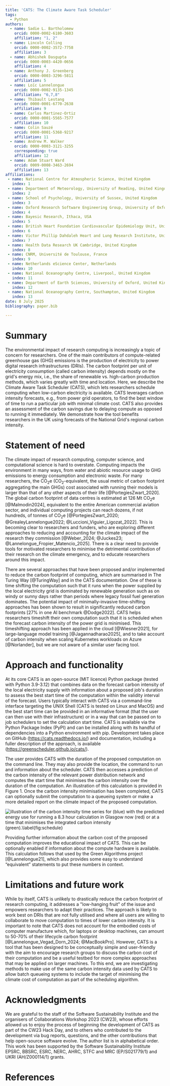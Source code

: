```yaml
---
title: 'CATS: The Climate Aware Task Scheduler'
tags:
  - Python
authors:
  - name: Sadie L. Bartholomew
    orcid: 0000-0002-6180-3603
    affiliation: "1, 2"
  - name: Lincoln Colling
    orcid: 0000-0002-3572-7758
    affiliation: 3
  - name: Abhishek Dasgupta
    orcid: 0000-0003-4420-0656
    affiliation: 4
  - name: Anthony J. Greenberg
    orcid: 0000-0003-3296-5811
    affiliation: 5
  - name: Loïc Lannelongue
    orcid: 0000-0002-9135-1345
    affiliation: "6,7,8"
  - name: Thibault Lestang
    orcid: 0000-0001-6770-2638
    affiliation: 9
  - name: Carlos Martinez-Ortiz
    orcid: 0000-0001-5565-7577
    affiliation: 10
  - name: Colin Sauzé
    orcid: 0000-0001-5368-9217
    affiliation: 11
  - name: Andrew M. Walker
    orcid: 0000-0003-3121-3255
    corresponding: true
    affiliation: 12
  - name: Adam Stuart Ward
    orcid: 0009-0008-3463-2694
    affiliation: 13
affiliations:
 - name: National Centre for Atmospheric Science, United Kingdom
   index: 1
 - name: Department of Meteorology, University of Reading, United Kingdom
   index: 2
 - name: School of Psychology, University of Sussex, United Kingdom
   index: 3
 - name: Oxford Research Software Engineering Group, University of Oxford, United Kingdom
   index: 4
 - name: Bayesic Research, Ithaca, USA
   index: 5
 - name: British Heart Foundation Cardiovascular Epidemiology Unit, University of Cambridge, United Kingdom
   index: 6
 - name: Victor Phillip Dahdaleh Heart and Lung Research Institute, University of Cambridge, United Kingdom
   index: 7
 - name: Health Data Research UK Cambridge, United Kingdom
   index: 8
 - name: CNRM, Université de Toulouse, France
   index: 9
 - name: Netherlands eScience Center, Netherlands
   index: 10
 - name: National Oceanography Centre, Liverpool, United Kingdom
   index: 11
 - name: Department of Earth Sciences, University of Oxford, United Kingdom
   index: 12
 - name: National Oceanography Centre, Southampton, United Kingdom
   index: 13
date: 8 July 2025
bibliography: paper.bib

---
```


# Summary
The environmental impact of research computing is increasingly a topic of concern for researchers. One of the main contributors of compute-related greenhouse gas (GHG) emissions is the production of electricity to power digital research infrastructures (DRIs). The carbon footprint per unit of electricity consumption (called carbon intensity) depends mostly on the grid's energy mix, i.e., the share of renewable vs. high-carbon production methods, which varies greatly with time and location. Here, we describe the Climate Aware Task Scheduler (CATS), which lets researchers schedule computing when low-carbon electricity is available. CATS leverages carbon intensity forecasts, e.g., from power grid operators, to find the best window of time to run a particular job with minimal climate cost. CATS also provides an assessment of the carbon savings due to delaying compute as opposed to running it immediately. We demonstrate how the tool benefits researchers in the UK using forecasts of the National Grid's regional carbon intensity.

# Statement of need

The climate impact of research computing, computer science, and computational science is hard to overstate. Computing impacts the environment in many ways, from water and abiotic resource usage to GHG emissions to energy consumption and electronic waste. For many researchers, the CO$_2$e (CO$_2$-equivalent, the usual metric of carbon footprint aggregating the main GHGs) cost associated with running their models is larger than that of any other aspects of their life [@PortegiesZwart_2020]. The global carbon footprint of data centres is estimated at 126 Mt CO$_2$e [@Malmodin2024], equivalent to the entire American commercial aviation sector, and individual computing projects can reach dozens, if not hundreds, of tonnes of CO$_2$e [@PortegiesZwart_2020; @GrealeyLannelongue2022; @Luccioni_Viguier_Ligozat_2022]. This is becoming clear to researchers and funders, who are exploring different approaches to reducing and accounting for the climate impact of the research they commission [@Weber_2024; @Juckes23; @Lannelongue_Fropier_Matencio_2025]. There is a clear need to provide tools for motivated researchers to minimise the detrimental contribution of their research on the climate emergency, and to educate researchers around this impact.

There are several approaches that have been proposed and/or implemented to reduce the carbon footprint of computing, which are summarised in The Turing Way [@TuringWay] and in the CATS documentation. One of these is time shifting the computation such that it runs when the power supplied by the local electricity grid is dominated by renewable generation such as on windy or sunny days rather than periods where legacy fossil fuel generation dominates. The potential impact of minimally-invasive time-shifting approaches has been shown to result in significantly reduced carbon footprints [27% in one AI benchmark @Dodge2022]. CATS helps researchers timeshift their own computation such that it is scheduled when the forecast carbon intensity of the power grid is minimised. This timeshifting approach has been applied in the cloud [@Wiesner2021], for large-language model training [@Jagannadharao2025], and to take account of carbon intensity when scaling Kubernetes workloads on Azure [@Norlander], but we are not aware of a similar user facing tool. 

# Approach and functionality

At its core CATS is an open-source (MIT licence) Python package (tested with Python 3.9-3.12) that combines data on the forecast carbon intensity of the local electricity supply with information about a proposed job's duration to assess the best start time of the computation within the validity interval of the forecast. Users typically interact with CATS via a command-line interface targeting the UNIX Shell (CATS is tested on Linux and MacOS) and the best start time can be provided in an informative format (that the user can then use with their infrastructure) or in a way that can be passed on to job schedulers to set the calculation start time. CATS is available via the Python Package Index (PyPI) and can be installed along with its handful of dependencies into a Python environment with pip. Development takes place on GitHub (<https://cats.readthedocs.io/>) and documentation, including a fuller description of the approach, is available (<https://greenscheduler.github.io/cats/>).

The user provides CATS with the duration of the proposed computation on the command line. They may also provide the location, the command to run and information about the scheduler. CATS then accesses a prediction of the carbon intensity of the relevant power distribution network and computes the start time that minimises the carbon intensity over the duration of the computation. An illustration of this calculation is provided in Figure 1. Once the carbon intensity minimisation has been completed, CATS can optionally submit the computation to a queueing system or make a more detailed report on the climate impact of the proposed computation.

![illustration of the carbon intensity time series for (blue) with the predicted energy use for running a 8.3 hour calculation in Glasgow now (red) or at a time that minimises the integrated carbon intensity (green).\label{fig:schedule}](fig1.png)

Providing further information about the carbon cost of the proposed computation improves the educational impact of CATS. This can be optionally enabled if information about the compute hardware is available. This calculation follows that used by the Green Algorithms project [@Lannelongue21], which also provides some easy to understand “equivalent” statements to put these numbers in context. 

# Limitations and future work

While by itself, CATS is unlikely to drastically reduce the carbon footprint of research computing, it addresses a "low-hanging fruit" of the issue and empowers researchers to adapt their practices. The approach is likely to work best on DRIs that are not fully utilised and where all users are willing to collaborate to move computation to times of lower carbon intensity. It is important to note that CATS does not account for the embodied costs of computer manufacture which, for laptops or desktop machines, can amount to 50-70% of their lifecycle carbon footprint [@Lannelongue_Vegad_Dorn_2024; @MacBookPro]. However, CATS is a tool that has been designed to be conceptually simple and user-friendly with the aim to encourage research groups to discuss the carbon cost of their computation and be a useful testbed for more complex approaches that may be applied on larger machines. To this end, we are investigating methods to make use of the same carbon intensity data used by CATS to allow batch queueing systems to include the target of minimising the climate cost of computation as part of the scheduling algorithm.

# Acknowledgments

We are grateful to the staff of the Software Sustainability Institute and the organisers of
Collaborations Workshop 2023 (CW23), whose efforts allowed us to enjoy the process of beginning the development of CATS as part of the CW23 Hack Day, and to others who contributed to the development via bug reports, questions, and the other contributions that help open-source software evolve. The author list is in alphabetical order. This work has been supported by the Software Sustainability Institute EPSRC, BBSRC, ESRC, NERC, AHRC, STFC and MRC (EP/S021779/1) and UKRI (AH/Z000114/1) grants.

# References
